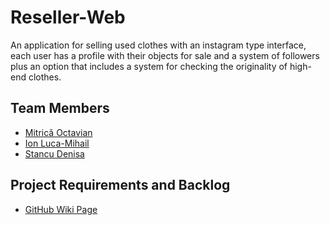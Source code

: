 # Reseller-Web
 An application for selling used clothes with an instagram type interface, each user has a profile with their objects for sale and a system of followers plus an option that includes a system for checking the originality of high-end clothes.
 
## Team Members

* [Mitrică Octavian](https://github.com/tavi22)
* [Ion Luca-Mihail](https://github.com/lucaion)
* [Stancu Denisa](https://github.com/StancuDenisaG)

## Project Requirements and Backlog

* [GitHub Wiki Page](https://github.com/tavi22/Reseller-Web/wiki)
